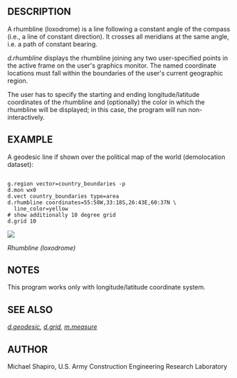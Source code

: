 
## DESCRIPTION

A rhumbline (loxodrome) is a line following a constant angle of the
compass (i.e., a line of constant direction). It crosses all meridians
at the same angle, i.e. a path of constant bearing.

*d.rhumbline* displays the
rhumbline joining any two user-specified points in the
active frame on the user's graphics monitor. The named
coordinate locations must fall within the boundaries of the
user's current geographic region.

The user has to specify the starting and ending
longitude/latitude coordinates of the rhumbline and
(optionally) the color in which the rhumbline will be
displayed; in this case, the program will run
non-interactively.

## EXAMPLE

A geodesic line if shown over the political map of the world
(demolocation dataset):

```

g.region vector=country_boundaries -p
d.mon wx0
d.vect country_boundaries type=area
d.rhumbline coordinates=55:58W,33:18S,26:43E,60:37N \
  line_color=yellow
# show additionally 10 degree grid
d.grid 10

```

![](d_rhumbline.png)

*Rhumbline (loxodrome)*

## NOTES

This program works only with longitude/latitude
coordinate system.

## SEE ALSO

*[d.geodesic](d.geodesic.html),
[d.grid](d.grid.html),
[m.measure](m.measure.html)*

## AUTHOR

Michael Shapiro, U.S. Army Construction Engineering Research Laboratory
